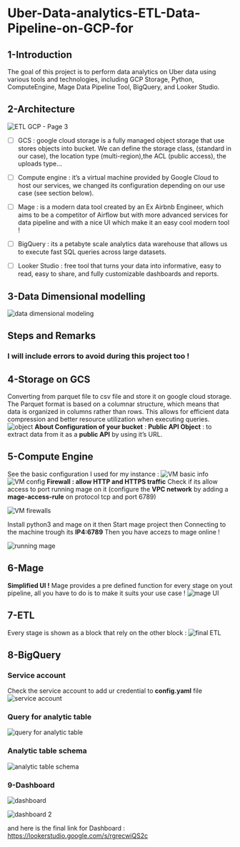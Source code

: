 # Uber-Data-analytics-ETL-Data-Pipeline-on-GCP-for
## 1-Introduction
The goal of this project is to perform data analytics on Uber data using various tools and technologies, including GCP Storage, Python, ComputeEngine, Mage Data Pipeline Tool, BigQuery, and Looker Studio.

## 2-Architecture
![ETL GCP  - Page 3](https://github.com/hafsaelgha/ETL-Data-Pipeline-on-GCP-for-Uber-Data-analytics/assets/99973359/78b0e7ea-f498-48ab-8ac8-fa055dde08f3)
- [ ] GCS : google cloud storage is a fully managed object storage that use stores objects into bucket. We can define the storage class, (standard in our case), the location type (multi-region),the ACL (public access), the uploads type… 
- [ ] Compute engine : it’s a virtual machine provided by Google Cloud to host our services, we changed its configuration depending on our use case (see section below).
- [ ] Mage : is a modern data tool created by an Ex Airbnb Engineer, which aims to be a competitor of Airflow but with more advanced services for data pipeline and with a nice UI which make it an easy cool modern tool ! 
- [ ] BigQuery : its a petabyte scale analytics data warehouse that allows us to execute fast SQL queries across large datasets.
- [ ] Looker Studio : free tool that turns your data into informative, easy to read, easy to share, and fully customizable dashboards and reports.


## 3-Data Dimensional modelling
![data dimensional modeling ](https://github.com/hafsaelgha/ETL-Data-Pipeline-on-GCP-for-Uber-Data-analytics/assets/99973359/a37510c8-3fbe-4f39-b726-e4cb54a13add)

## Steps and Remarks 
### I will include errors to avoid during this project too ! 
## 4-Storage on GCS
Converting from parquet file to csv file and store it on google cloud storage.
The Parquet format is based on a columnar structure, which means that data is organized in columns rather than rows. This allows for efficient data compression and better resource utilization when executing queries.
![object ](https://github.com/hafsaelgha/ETL-Data-Pipeline-on-GCP-for-Uber-Data-analytics/assets/99973359/678293e7-2859-4f1b-8800-4881caca399c)
**About Configuration of your bucket** : 
**Public API Object** : to extract data from it as a **public API** by using it’s URL.

## 5-Compute Engine 
See the basic configuration I used for my instance : 
![VM basic info](https://github.com/hafsaelgha/ETL-Data-Pipeline-on-GCP-for-Uber-Data-analytics/assets/99973359/597475c4-b6cb-4e9c-9344-541453cc87d1)
![VM config](https://github.com/hafsaelgha/ETL-Data-Pipeline-on-GCP-for-Uber-Data-analytics/assets/99973359/fa05ac9c-83e1-40a7-8c47-facf9d885ea1)
**Firewall : allow HTTP and HTTPS traffic**
Check if its allow access to port running mage on it (configure the **VPC network** by adding a **mage-access-rule** on protocol tcp and port 6789)

![VM firewalls](https://github.com/hafsaelgha/ETL-Data-Pipeline-on-GCP-for-Uber-Data-analytics/assets/99973359/5c911d00-dc9d-4aca-9311-7cd467442af4)

Install python3 and mage on it then Start mage project then Connecting to the machine trough its **IP4:6789** Then you have accezs to mage online !

![running mage](https://github.com/hafsaelgha/ETL-Data-Pipeline-on-GCP-for-Uber-Data-analytics/assets/99973359/1fb7e78d-ee46-4bb3-bb4a-6bdf20314e96)

## 6-Mage 
**Simplified UI !**
Mage provides a pre defined function for every stage on yout pipeline, all you have to do is to make it suits your use case ! 
![mage UI](https://github.com/hafsaelgha/ETL-Data-Pipeline-on-GCP-for-Uber-Data-analytics/assets/99973359/711d7a77-02b8-4109-89b3-c8e14074ce65)

## 7-ETL 
Every stage is shown as a block that rely on the other block : 
![final ETL ](https://github.com/hafsaelgha/ETL-Data-Pipeline-on-GCP-for-Uber-Data-analytics/assets/99973359/47938ac4-dce3-4159-a82f-55f10ca931c7)

## 8-BigQuery 
### Service account 
Check the service account to add ur credential to **config.yaml** file
![service account](https://github.com/hafsaelgha/ETL-Data-Pipeline-on-GCP-for-Uber-Data-analytics/assets/99973359/4598baf7-ce37-4801-b422-8df69fb63b6c)

### Query for analytic table 
![query for analytic table](https://github.com/hafsaelgha/ETL-Data-Pipeline-on-GCP-for-Uber-Data-analytics/assets/99973359/8eb37870-3729-4ba7-9913-cf965ee0b06f)

### Analytic table schema 
![analytic table schema](https://github.com/hafsaelgha/ETL-Data-Pipeline-on-GCP-for-Uber-Data-analytics/assets/99973359/fc25f84b-f2b6-45a9-b056-a49813945891)

### 9-Dashboard 
![dashboard](https://github.com/hafsaelgha/ETL-Data-Pipeline-on-GCP-for-Uber-Data-analytics/assets/99973359/30b0ed7b-9e85-4e82-8893-ebbdab999a08)

![dashboard 2](https://github.com/hafsaelgha/ETL-Data-Pipeline-on-GCP-for-Uber-Data-analytics/assets/99973359/c430849e-bf1c-4052-a1e0-e467461bc348)

and here is the final link for Dashboard : https://lookerstudio.google.com/s/rgrecwiQS2c
















